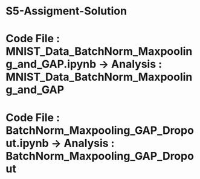 # S5-Assigment-Solution

# Code File  : MNIST_Data_BatchNorm_Maxpooling_and_GAP.ipynb  ->     Analysis : MNIST_Data_BatchNorm_Maxpooling_and_GAP
# Code File  : BatchNorm_Maxpooling_GAP_Dropout.ipynb       ->       Analysis : BatchNorm_Maxpooling_GAP_Dropout
